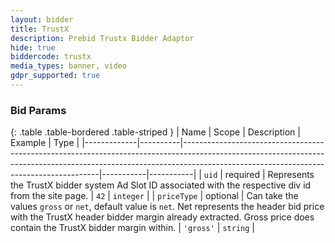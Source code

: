 ```yaml
---
layout: bidder
title: TrustX
description: Prebid Trustx Bidder Adaptor
hide: true
biddercode: trustx
media_types: banner, video
gdpr_supported: true
---
```



### Bid Params

{: .table .table-bordered .table-striped }
| Name        | Scope    | Description                                                                                                                                                                                                         | Example   | Type      |
|-------------|----------|---------------------------------------------------------------------------------------------------------------------------------------------------------------------------------------------------------------------|-----------|-----------|
| `uid`       | required | Represents the TrustX bidder system Ad Slot ID associated with the respective div id from the site page.                                                                                                            | `42`      | `integer` |
| `priceType` | optional | Can take the values `gross` or `net`, default value is `net`. Net represents the header bid price with the TrustX header bidder margin already extracted. Gross price does contain the TrustX bidder margin within. | `'gross'` | `string`  |
